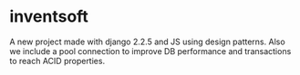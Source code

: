 # inventsoft
A new project made with django 2.2.5 and JS using design patterns. 
Also we include a pool connection to improve DB performance and transactions to reach ACID properties.
